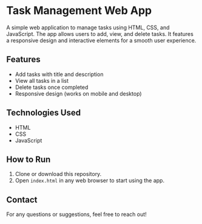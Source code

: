 # Task Management Web App

A simple web application to manage tasks using HTML, CSS, and JavaScript. The app allows users to add, view, and delete tasks. It features a responsive design and interactive elements for a smooth user experience.

## Features
- Add tasks with title and description
- View all tasks in a list
- Delete tasks once completed
- Responsive design (works on mobile and desktop)

## Technologies Used
- HTML
- CSS
- JavaScript

## How to Run
1. Clone or download this repository.
2. Open `index.html` in any web browser to start using the app.

## Contact
For any questions or suggestions, feel free to reach out!
